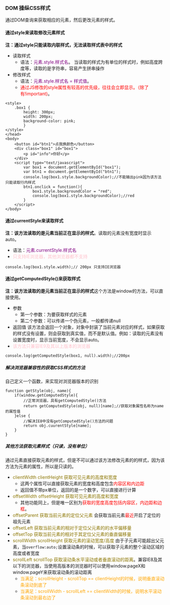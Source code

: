 ### DOM 操纵CSS样式
通过DOM查询来获取相应的元素，然后更改元素的样式。
#### 通过style来读取修改元素样式
**注：通过style只能读取内联样式，无法读取样式表中的样式**
* 读取样式
    * 语法：<font color="purple">元素.style.样式名</font>。
    当读取的样式为有单位的样式时，例如高度跨度等，读取的是字符串，容易产生拼串操作
* 修改样式
   * 语法：<font color="purple">元素.style.样式名 = 样式值</font>。
   * <font color="red">通过JS修改的style属性有较高的优先级，往往会立即显示。（除了有!important)</font>。
```
<style>
	.box1 {
		height: 300px;
		width: 200px;
		background-color: pink;
		}
</style>
</head>
<body>
	<button id="btn1">点我换颜色</button>
	<div class="box1" id="box1">
		<p id="info">你好</p>
	</div>
	<script type="text/javascript">
		var box1 = document.getElementById("box1");
		var btn1 = document.getElementById("btn1");
		console.log(box1.style.backgroundColor);//不能输出pink因为该方法只能读取行内样式
		btn1.onclick = function(){
			box1.style.backgroundColor = "red";
			console.log(box1.style.backgroundColor);//red
		}
	</script>
</body>
```
#### 通过currentStyle来读取样式
**注：该方法读取的是元素当前正在显示的样式**。读取的元素没有宽度时显示auto。
* 语法：<font color="purple">元素.currentStyle.样式名</font>
* <font color="pink">只支持IE浏览器，其他浏览器都不支持</font>
```
console.log(box1.style.width);// 200px 只支持IE浏览器
```
#### 通过getComputedStyle()来获取样式
**注：该方法读取的是元素当前正在显示的样式**这个方法是window的方法，可以直接使用。
* 参数
    * 第一个参数：为要获取样式的元素
    * 第二个参数：可以传递一个伪元素，一般都传递null
 * 返回值
    该方法会返回一个对象，对象中封装了当前元素对应的样式，如果获取的样式没有设置，则会获取到真实值，而不是默认值。例如：读取的元素没有设置宽度时，显示当前宽度，不会显示auto。
* <font color="pink">该方法只兼容IE9及其以上版本的浏览器</font>
```
console.log(getComputedStyle(box1, null).width);//200px
```
##### 解决浏览器兼容性的获取CSS样式的方法
自己定义一个函数，来实现对浏览器版本的识别

    function getStyle(obj, name){
        if(window.getComputedStyle){
            //正常浏览器，具有getComputedStyle()方法
            return getComputedStyle(obj, null)[name];//获取对象属性名称为name的属性值
        }else {
            //解决IE8中没有getComputedStyle()方法的问题
            return obj.cuurentStyle[name];
        }
    }

##### 其他方法获取元素样式（只读，没有单位）
通过元素直接获取元素的样式，但是不可以通过该方法修改元素的的样式，因为该方法为元素的属性，所以是只读的。
* <font color="8b7500">clientWidth clientHeight 获取可见元素的高度和宽度</font>
    * 这两个属性可以直接获取元素的宽度和高度包含<font color="red">内容区和内边距</font>
    * 返回值不带px单位，返回的是一个数字，可以直接进行计算
* <font color="8b7500">offsetWidth offsetHeight 获取可见元素的高度和宽度</font>
    * 其他功能同上，但是唯一区别为<font color="red">获取的宽度高度包括内容区，内边距和边框</font>。
* <font color="8b7500">offsetParent 获取当前元素的定位父元素</font>
会获取当前元素<font color="red">最近</font>开启了定位的祖先元素
* <font color="8b7500">offsetLeft 获取当前元素的相对于定位父元素的的水平偏移量</font>
* <font color="8b7500">offsetTop 获取当前元素的相对于其定位父元素的垂直偏移量</font>
* <font color="8b7500">scrollWidth scrollHeight 获取元素的滚动宽度/高度</font>
由于子元素可能超出父元素，当`overflow:auto;`设置滚动条的时候，可以获取子元素的整个滚动区域的高度或者宽度
* <font color="8b7500">scrollLeft scrollTop 获取滚动条水平滚动或者垂直滚动的距离</font>。兼容IE8及其以下的浏览器，当使用高版本的浏览器时可以使用window.pageX和window.pageY来获取滚动条的滚动距离
    * <font color="orange">当满足：scrollHeight - scrollTop == clientHeight的时候，说明垂直滚动条滚动到底了</font>
    * <font color="orange">当满足：scrollWidth - scrollLeft == clientWidth的时候，说明水平滚动条滚动到最右边了</font>

